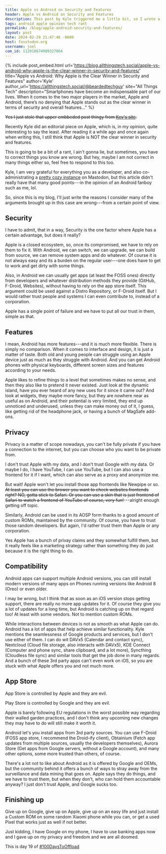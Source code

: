 ```yaml
---
title: Apple vs Android on Security and Features
header: Apple vs Android on Security and Features
description: This post by Kyle triggered me a little bit, so I wrote a response with my opinion on the matter
tags: android apple opinion tech rant
permalink: /blog/apple-android-security-and-features/
layout: post
date: 2024-02-29 21:47:46 -0600
host: fosstodon.org
username: joel
com_id: 112018674909327064
---
```


{% include post_embed.html
url='https://blog.allthingstech.social/apple-vs-android-why-apple-is-the-clear-winner-in-security-and-features/'
title="Apple vs Android: Why Apple is the Clear Winner in Security and Features" 
author='Kyle'
author_url='https://allthingstech.social/@beardedtechguy' 
site="All Things Tech" 
description="Smartphones have become an indispensable part of our lives. When it comes to the two major players in the market, Apple and Android, there’s no denying that Apple stands out as the clear winner in terms of security and overall features..."
%}

~~Yes I just stole that upper embbeded post thingy from [Kev's site](https://kevquirk.com).~~

Recently Kyle did an editorial piece on Apple, which is, in my opinion, quite interesting to say the least. After reading it a while ago and once again when writing this, I still think that Apple is NOT the clear winner in security and features.

This is going to be a bit of a rant, I ain't gonna lie, but sometimes, you have to correct things you know are wrong. But hey, maybe I am not correct in many things either so, feel free to respond to this too.

Kyle, I am very grateful for everything you as a developer, and also co-administrating a [pretty cozy instance](https://allthingstech.social) on Mastodon, but this article didn't really have that many good points---in the opinion of an Android fanboy such as me, lol.

So, since this is my blog, I'll just write the reasons I consider many of the arguments brought up in this case are wrong---from a certain point of view.

## Security

I have to admit, that in a way, Security is the one factor where Apple has a certain advantage, but does it really?

Apple is a closed ecosystem, so, once its compromised, we have to rely on them to fix it. With Android, we can switch, we can upgrade, we can build from source, we can remove system apps and do whatever. Of course it is not always easy and its a burden on the regular user---one does have to get to work and get dirty with some things.

Also, in Android we can usually get apps (at least the FOSS ones) directly from developers and whatever distribution methods they provide (GitHub, F-Droid, Websites), without having to rely on the app store itself. This argument could be used against a Distro Repository, or F-Droid itself. But I would rather trust people and systems I can even contribute to, instead of a corporation. 

Apple has a single point of failure and we have to put all our trust in them, simple as that.

## Features

I mean, Android has more features---and it is much more flexible. There is simply no comparison. When it comes to interface and design, it is just a matter of taste. Both old and young people can struggle using an Apple device just as much as they struggle with Android. And you can get Android phones with physical keyboards, different screen sizes and features according to your needs.

Apple likes to refine things to a level that sometimes makes no sense, and then they also like to pretend it never existed. Just look at the dynamic island, have you ever heard of any new uses for it since it came out? And look at widgets, they maybe more fancy, but they are nowhere near as useful as on Android, and their potential is very limited, they end up unnoticed and underused, unless they can make money out of it, I guess, like getting rid of the headphone jack, or having a bunch of MagSafe add-ons.

## Privacy

Privacy is a matter of scope nowadays, you can't be fully private if you have a connection to the internet, but you can choose who you want to be private from.

I don't trust Apple with my data, and I don't trust Google with my data. Or maybe I do, I have YouTube, I can use YouTube, but I can also use a frontend for it if I want, which can also serve as a proxy and anonymize me. 

But wait! Apple won't let you install those app frontends like Newpipe or so. ~~At least you can use the brower you want to check websites frontends right? NO, gotta stick to Safari. Or you can use a skin that is just frontend of Safari to watch a frontend of YouTube of course, very fun!~~---alright enough getting off topic.

Similarly, Android can be used in its AOSP form thanks to a good amount of custom ROMs, maintained by the community. Of course, you have to trust those random developers. But again, I'd rather trust them than Apple or any corporation.

Yes Apple has a bunch of privay claims and they somewhat fulfill them, but it really feels like a marketing strategy rather than something they do just because it is the right thing to do.

## Compatibility

Android apps can support multiple Android versions, you can still install modern versions of many apps on Phones running versions like Android 8 (Oreo) or even older.

I may be wrong, but I think that as soon as an iOS version stops getting support, there are really no more app updates for it. Of course they give you a lot of updates for a long time, but Android is catching up on that regard too! At least with some vendors. Not to mention custom ROMs.

While interactions between devices is not as smooth as what Apple can do. Android has a lot of apps that help achieve similar functionality. Kyle mentions the seamlessness of Google products and services, but I don't use either of them. I can do wit DAVx5 (Calendar and contact sync), Nextcloud (Cloud file storage, also interacts with DAVx5), KDE Connect (Computer and phone sync, share clipboard, and a lot more), Syncthing (Cloudless file sync) and similar tools that get the job done in many regards. And a bunch of these 3rd party apps can't even work on iOS, so you are stuck with what Apple offers you and not much more.

## App Store

App Store is controlled by Apple and they are evil.

Play Store is controlled by Google and they are evil.

Apple is barely following EU regulations in the worst possible way regarding their walled garden practices, and I don't think any upcoming new changes they may have to do will still make it worth it.

Android let's you install apps from 3rd party sources. You can use F-Droid (FOSS app store, I recommend the Droid-ify client), Obtainium (Fetch app updates from multiple sources, usually the developers themselves), Aurora Store (Get apps from Google servers, without a Google account), and many other options, some more trusted than others, of course.

There's a lot not to like about Android as it is offered by Google and OEMs, but the community behind it offers a bunch of ways to stray away from the surveillance and data mining that goes on. Apple says they do things, and we have to trust them, but when they don't, who can hold them accountable anyway? I just don't trust Apple, and Google sucks too.

## Finishing up

Give up on Google, give up on Apple, give up on an easy life and just install a Custom ROM on some random Xiaomi phone while you can, or get a used Pixel that works just as well if not better.

Just kidding, I have Google on my phone, I have to use banking apps now and I gave up on my privacy and freedom and we are all doomed.

This is day 19 of [#100DaysToOffload](https://100daystooffload.com)
